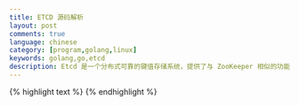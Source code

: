 ```yaml
---
title: ETCD 源码解析
layout: post
comments: true
language: chinese
category: [program,golang,linux]
keywords: golang,go,etcd
description: Etcd 是一个分布式可靠的键值存储系统，提供了与 ZooKeeper 相似的功能，通过 GoLang 开发而非 Java ，采用 RAFT 算法而非 PAXOS 算法。相比来所，etcd 的安装使用更加简单有效。
---
```



<!-- more -->


<!--
https://zhuanlan.zhihu.com/distributed-storage

######################################
## RAFT
######################################
RAFT C语言的实现
https://github.com/willemt/raft
https://raft.github.io/
RAFT论文的中文翻译
https://github.com/maemual/raft-zh_cn
http://www.opscoder.info/ectd-raft-library.html
http://vlambda.com/wz_xberuk7dlD.html
http://chenneal.github.io/2017/03/16/phxpaxos%E6%BA%90%E7%A0%81%E9%98%85%E8%AF%BB%E4%B9%8B%E4%B8%80%EF%BC%9A%E8%B5%B0%E9%A9%AC%E8%A7%82%E8%8A%B1/
https://www.jianshu.com/p/ae462a2d49a8
https://www.jianshu.com/p/ae1031906ef4
http://blog.neverchanje.com/2017/01/30/etcd_raft_core/
http://www.cnblogs.com/foxmailed/p/7173137.html
https://www.jianshu.com/p/5aed73b288f7

Leader election
Log replicationLog compaction
Membership changesLeader transfer
Linearizable/Lease read


据说一个性能比lmdb好很多的存储引擎
https://github.com/leo-yuriev/libmdbx
基本流程是？
优化点包含了哪些？
核心处理流程：A) AppendLog；B) 选主；C) Snapshot；D) 成员变更等。
存储的接口通过 type Storage interface 指定，其中示例中直接使用了库中的 MemoryStorage 实现，每次从 WAL 和 Snapshot 中读取并恢复到内存中。

## ETCD

RAFT 协议的实现主要包括了四部分：协议逻辑、存储、消息序列化和网络传输，而 ETCD 对应的 RAFT 库只实现了最核心算法。

源码可以直接下载 [Github coreos/etcd](https://github.com/coreos/etcd) 其中有一个简单的示例 [contrib/raftexample](https://github.com/coreos/etcd/tree/master/contrib/raftexample) 。

## 示例程序

在 `contrib/raftexample` 中有个简单的 kvstore 示例程序。

main()
  |-newRaftNode() 返回的结构体会作为底层的RAFT协议与上层应用的中间结合体
  | |-raftNode() 新建raftNode对象，重点proposeC
  | |-raftNode.startRaft()  启动，示例中的代码
  |   |-os.Mkdir() 如果snapshot目录不存在则创建
  |   |-raftNode.replayWAL() 重放WAL日志
  |   |-raftNode.serveRaft() 主要是启动网络监听
  |   |-raftNode.serveChannels() 监听配置添加等命令
  |     |-raft.Node.Propose() 阻塞等待该用户请求被RAFT状态机接受
  |     |-raft.Node.ProposeConfChange()
  |
  |-newKVStore() 创建内存KV存储结构
  | |-kvstore() 初始化KVStore存储对象
  | |-kvstore.readCommits() 存储使用的核心，读取已经提交的数据
  |   |-gob.NewDecoder() 反序列化
  |   |-kvStore[] 保存到内存中
  |
  |-serveHttpKVAPI() 启动对外提供服务的HTTP端口
    |-srv.ListenAndServe() 真正启动客户端的监听服务

上述的 HTTP 端口中真正处理请求的函数为 ServeHTTP() 函数。

ServeHTTP()
  |====> PUT方法
  |-ioutil.ReadAll() 读取请求
  |-kvstore.Propose() 提交请求，会阻塞直到RAFT状态机提交成功
  | |-buf.String() 向Channel proposeC中发送请求
  |-http.ResponseWriter.WriteHeader() 返回数据
  |
  |====> GET方法
  |-kvstore.Lookup() GET方法，查找并返回数据

###　提交数据

在接收到添加数据的请求时，需要先提交至 RAFT 组件在集群之间对本次提交达成一致。实现时，是将这次请求通过 golang 的 channel 提交给应用的 raftNode 结构：

func (s *kvstore) Propose(k string, v string) {
    var buf bytes.Buffer
    if err := gob.NewEncoder(&buf).Encode(kv{k, v}); err != nil {
        log.Fatal(err)
    }
	s.proposeC <- buf.String()
}

kvstore.proposeC 便是应用初始化时创建的与 raftNode 结构之间进行请求传输的 channel，对于更新请求，通过该管道将数据提交给了 raftNode 。

在 raftNode.serveChannels() 函数中，实际上会单独起一个协程处理该请求，最终阻塞到 raftNode.raft.Node.Propose() 函数中，直到完成提交后给客户端返回请求。

### RAFT指令处理

客户端的请求发送到 RAFT 组件后，最终还是通过 Ready() 暴露给应用，由应用负责写日志，发送给集群 Follower 节点等。

同样是在 raftNode.serveChannels() 中实现，其中相关代码如下：

func (rc *raftNode) serveChannels() {
    // event loop on raft state machine updates
    for {
        select {
            // 1. 通过Ready()获取到RAFT的核心指令，获取所有已经完成日志写入的请求
        case rd := <-rc.node.Ready():
            // 2. 写WAL日志
            rc.wal.Save(rd.HardState, rd.Entries)
            if !raft.IsEmptySnap(rd.Snapshot) {
                rc.saveSnap(rd.Snapshot)
                rc.raftStorage.ApplySnapshot(rd.Snapshot)
                rc.publishSnapshot(rd.Snapshot)
            }
            // 3. 这是干什么?
            rc.raftStorage.Append(rd.Entries)
            // 4. 发送给某个Follower
            rc.transport.Send(rd.Messages)
            // 5. 将已经commit的日志提交到应用状态机
            ok := rc.publishEntries(rc.entriesToApply(rd.CommittedEntries))
            if !ok {
                rc.stop()
                return
            }
            rc.maybeTriggerSnapshot()
			// 6. 完成状态机应用后，通知底层raft组件状态机应用完毕，RAFT组件可以准备下一次Ready消息了
            rc.node.Advance()
        }
    }
}


######################################
## ETCD 源码实现
######################################

http://vlambda.com/wz_xberuk7dlD.html

## 代码走读

在 `raft/node.go->run()` 函数中，是一个节点 (Node) 的主要处理过程，开始处于 Follower 状态，然后随着 `case <-n.tickc` 进行，开始进入选举。


ETCD 服务器是通过 EtcdServer 结构抽象，对应了 etcdserver/server.go 中的代码，包含属性 r raftNode，代表 RAFT 集群中的一个节点。
在server启动的过程中，会调用raftNode(etcdserver/raft.go)的start方法：

### 数据结构

在 `raft/node.go` 中定义了 `type node struct` 对应的结构。

type node struct {
    propc      chan pb.Message
    recvc      chan pb.Message
    confc      chan pb.ConfChange
    confstatec chan pb.ConfState
    readyc     chan Ready
    advancec   chan struct{}
    tickc      chan struct{}
    done       chan struct{}
    stop       chan struct{}
    status     chan chan Status
}

包括了一系列的管道，RAFT 的实现其实就是通过这些管道来传递各种消息。


在 `raft/raft.go` 中定义了 `type raft struct` 结构，其中有两个比较关键的函数指针 tick/step，在不同的状态时会调用不同的函数，例如 Follower(tickElection/stepFollower)\


Node 代表了 etcd 中一个节点，和 raftNode 是一对一的关系，raftNode 中有匿名嵌入了 node 。

RAFT 交互流程相关的内容都放在 raftNode 中，而节点状态、IO调用、事件触发起点等入口都放在了 node 中，两者都在启动后起了一个 for-select 结构的协程循环处理各自负责的事件。
1) 递增currentTerm，投票给自己；2) 重置ElectionTimer；3) 向所有的服务器发送 RequestVote RPC请求


在 campaign() 中的实现选举逻辑时，实际上实现了两个阶段 PreElection 和 Election 。？？？？
## 1. Leader选举

EtcdServer.Start()
 |-EtcdServer.start()
   |-EtcdServer.run()
     |-raftNode.start() 启动新的协程处理请求
       |-raftNode.Tick()  对于r.ticker.C管道的时钟处理
       |- 针对r.Ready()的请求

raftNode.start()

开始启动的时候，首先会设置为 Follower 状态，而且 term 为 1 。

当 node 初始化完成之后，通过 `node.run()` 开始运行，这里会启动单独的协程读取如上的管道。


NewServer() 通过配置创建一个新的EtcdServer对象etcdserver/server.go
 |-startNode() 新建一个节点，前提是没有WAL日志raft.go
 | |-StartNode() 启动一个节点raft/node.go，开始node的处理过程<<<start>>>
 |   |-newRaft() 创建RAFT对象raft/raft.go
 |   |-raft.becomeFollower() 这里会对关键对象初始化以及赋值，包括step=stepFollower r.tick=r.tickElection函数
 |   | |-raft.reset() 开始启动时设置term为1
 |   |   |-raft.resetRandomizedElectionTimeout() 更新选举的随机超时时间
 |   |   |-
 |   |-newNode() 新建节点
 |   |-node.run() 节点运行raft/node.go <<<messages>>>
 |     |-newReady() 新建type Ready对象
 |     |-raft.tick()  等待n.tickc管道，这里实际就是在上面赋值的tickElection()函数
 |
 |-time.NewTicker() 在通过&EtcdServer{}创建时新建tick时钟

raft.tickElection() 时钟处理函数，默认时间间隔为500ms raft/raft.go
 |-raft.Step() 如果超时，则开始发起选举，构造消息发送给自己，消息类型为MsgHup
   |-raft.campaign() 开始进入选举
     |-raft.becomeCandidate() 进入选举后状态由Follower转换为Candidate
	 | |-指针函数修改step=stepCandidate tick=tickElection
	 | |-raft.reset() 重置，同时term会增加1
     |-raft.send() 向每个节点发送voteMsg消息

### 消息发送

通过 `raft.send()` 发送消息时，最终会调用 `append(r.msgs, m)`，那么这个消息是在什么时候消费的呢？

在 `type node struct` 结构体中，存在一个 readyc 的管道。

type node struct {
	readyc chan Ready
}

在 raft/node.go 中存在一个 node.run() 函数，会读取所有的消息，然后同时通过管道发送。？？？如果没有消息更新，这里会阻塞吗？？？？

func newReady(r *raft, prevSoftSt *SoftState, prevHardSt pb.HardState) Ready {
	rd := Ready{
	    Entries:          r.raftLog.unstableEntries(),
		CommittedEntries: r.raftLog.nextEnts(),
		Messages:         r.msgs,
	}
	... ...
}

也就是说，在 node.go 里 node.run() 中构建了 Ready 对象，对象里就包涵被赋值的 msgs，并最终写到 node.readyc 这个管道里，如下是对应这个 case 的实现：

case readyc <- rd:
	r.msgs = nil
    r.readStates = nil
    advancec = n.advancec

这里的 msgs 已经读取过并写入到了管道中，直接设置为空，并会赋值 advancec，在 etcdserver/raft.go 的 `raftNode.start()` 中，会起一个单独的协程读取数据；其中读取的函数实现在 raft/node.go 中：

func (n *node) Ready() <-chan Ready { return n.readyc }

应用层 (也就是etcd) 读取到的 Ready 里面包含了 Vote 消息，会调用网络层发送消息出去，并且调用 Advance() 。

### 消息接收处理

其它 node 接收到网络层消息后，会调用 raft.Step() 函数。

raft.Step()  raft/raft.go
 |-raft.becomeFollower() 如果本地的term小于消息的term，就把自己置为follower
 |-raft.send() 当接收到的消息term一致时，就返回voteRespMsg为其投票

voteRespMsg 的返回信息被之前的发送方接收到了之后，就会计算收到的选票数目是否大于所有 node 的一半，如果大于则自己成为 leader，否则将自己置为 follower；

stepCandidate() raft/raft.go
 |-[case myVoteRespType] 如果收到了投票返回的消息
   |-raft.poll() 检查是否满足多数派原则


case myVoteRespType:
    gr := r.poll(m.From, m.Type, !m.Reject)
    switch r.quorum() {
    case gr:
        if r.state == StatePreCandidate {
            r.campaign(campaignElection)
        } else {
            r.becomeLeader()
            r.bcastAppend()
        }
    case len(r.votes) - gr:
        r.becomeFollower(r.Term, None)
    }
在成为leader之后，和上面的两个角色一样的，最重要的是step被置为了stepLeader，具体stepLeader中涉及到的一些操作，更多的是下一个问题会用到，这里就不多说了。

func (r *raft) becomeLeader() {
    r.step = stepLeader
}

### 参考

关于介绍 RAFT 如何从理论应用到实践的论文 [Raft consensus algorithm](https://github.com/ongardie/dissertation) 。
-->



{% highlight text %}
{% endhighlight %}
